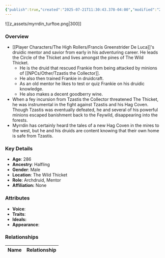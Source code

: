 ```yaml
---
{"publish":true,"created":"2025-07-21T11:30:43.378-04:00","modified":"2025-07-27T17:21:10.938-04:00","published":"2025-07-27T17:21:10.938-04:00","cssclasses":"","Age":"286","Ancestry":"Halfling","Gender":"Male","Location":["The Wild Thicket"],"Role":["Archdruid, Mentor"],"Affiliation":["None"],"Appearances":["[[00 -The High Rollers Campaign-]]"]}
---
```



![[z_assets/myrrdin_turftoe.png|300]]

### Overview
- [[Player Characters/The High Rollers/Francis Greenstrider De Luca]]'s druidic mentor and savior from early in his adventuring career. He leads the Circle of the Thicket and lives amongst the pines of The Wild Thicket.
	- He is the druid that rescued Frankie from being attacked by minions of [[NPCs/Other/Tzastis the Collector]].
	- He also then trained Frankie in druidcraft.
	- As an old mentor he likes to test or quiz Frankie on his druidic knowledge.
	- He also makes a decent goodberry wine.
- When a fey incursion from Tzastis the Collector threatened The Thicket, he was instrumental in the fight against Tzastis and his Hag Coven. Though Tzastis was eventually defeated, he and several of his powerful minions escaped banishment back to the Feywild, disappearing into the forests.
- Myrrdin has certainly heard the tales of a new Hag Coven in the mires to the west, but he and his druids are content knowing that their own home is safe from Tzastis.

### Key Details
- **Age**: 286
- **Ancestry**: Halfling
- **Gender**: Male
- **Location**: The Wild Thicket
- **Role**: Archdruid, Mentor
- **Affiliation:** None

### Attributes
- **Voice**: 
- **Traits**: 
- **Ideals:** 
- **Appearance**:

### Relationships

| Name  | Relationship |
| ----- | ------------ |
